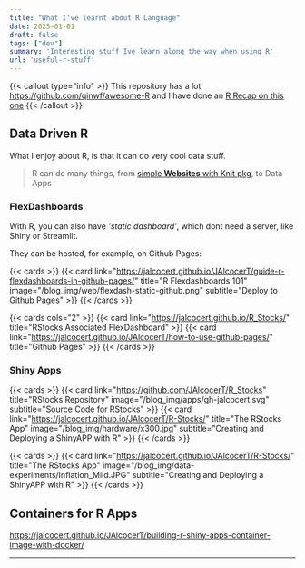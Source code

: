 ```yaml
---
title: "What I've learnt about R Language"
date: 2025-01-01
draft: false
tags: ["dev"]
summary: 'Interesting stuff Ive learn along the way when using R'
url: 'useful-r-stuff'
---
```


{{< callout type="info" >}}
This repository has a lot https://github.com/qinwf/awesome-R and I have done an [R Recap on this one](https://jalcocert.github.io/JAlcocerT/r-language-101/)
{{< /callout >}}


## Data Driven R

What I enjoy about R, is that it can do very cool data stuff.

> R can do many things, from [simple **Websites** with Knit pkg](https://jalcocert.github.io/JAlcocerT/r-knitt-package-guide/), to Data Apps

### FlexDashboards

With R, you can also have *'static dashboard'*, which dont need a server, like Shiny or Streamlit.

They can be hosted, for example, on Github Pages:

{{< cards >}}
  {{< card link="https://jalcocert.github.io/JAlcocerT/guide-r-flexdashboards-in-github-pages/" title="R Flexdashboards 101" image="/blog_img/web/flexdash-static-github.png" subtitle="Deploy to Github Pages" >}}
{{< /cards >}}

{{< cards cols="2" >}}
  {{< card link="https://jalcocert.github.io/R_Stocks/" title="RStocks Associated FlexDashboard" >}}
  {{< card link="https://jalcocert.github.io/JAlcocerT/how-to-use-github-pages/" title="Github Pages" >}}
{{< /cards >}}

### Shiny Apps

{{< cards >}}
  {{< card link="https://github.com/JAlcocerT/R_Stocks" title="RStocks Repository" image="/blog_img/apps/gh-jalcocert.svg" subtitle="Source Code for RStocks" >}}
    {{< card link="https://jalcocert.github.io/JAlcocerT/R-Stocks/" title="The RStocks App" image="/blog_img/hardware/x300.jpg" subtitle="Creating and Deploying a ShinyAPP with R" >}}
{{< /cards >}}


{{< cards >}}
  {{< card link="https://jalcocert.github.io/JAlcocerT/R-Stocks/" title="The RStocks App" image="/blog_img/data-experiments/Inflation_Mild.JPG" subtitle="Creating and Deploying a ShinyAPP with R" >}}
{{< /cards >}}

## Containers for R Apps

https://jalcocert.github.io/JAlcocerT/building-r-shiny-apps-container-image-with-docker/



---



<!-- Flexdashboards: bootstrap, css, framekow (a,b,c),mcustomize from R with {bslib} 
RSHiny + bslib

DASH - flask, plotly.js, react.js, dash_bootstrap_components

heroku
netlify? -->